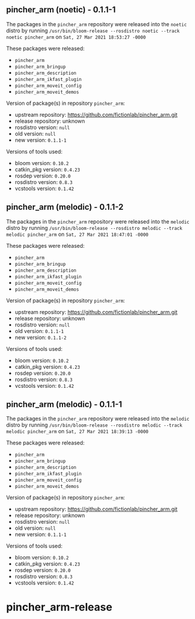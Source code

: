 ## pincher_arm (noetic) - 0.1.1-1

The packages in the `pincher_arm` repository were released into the `noetic` distro by running `/usr/bin/bloom-release --rosdistro noetic --track noetic pincher_arm` on `Sat, 27 Mar 2021 18:53:27 -0000`

These packages were released:
- `pincher_arm`
- `pincher_arm_bringup`
- `pincher_arm_description`
- `pincher_arm_ikfast_plugin`
- `pincher_arm_moveit_config`
- `pincher_arm_moveit_demos`

Version of package(s) in repository `pincher_arm`:

- upstream repository: https://github.com/fictionlab/pincher_arm.git
- release repository: unknown
- rosdistro version: `null`
- old version: `null`
- new version: `0.1.1-1`

Versions of tools used:

- bloom version: `0.10.2`
- catkin_pkg version: `0.4.23`
- rosdep version: `0.20.0`
- rosdistro version: `0.8.3`
- vcstools version: `0.1.42`


## pincher_arm (melodic) - 0.1.1-2

The packages in the `pincher_arm` repository were released into the `melodic` distro by running `/usr/bin/bloom-release --rosdistro melodic --track melodic pincher_arm` on `Sat, 27 Mar 2021 18:47:01 -0000`

These packages were released:
- `pincher_arm`
- `pincher_arm_bringup`
- `pincher_arm_description`
- `pincher_arm_ikfast_plugin`
- `pincher_arm_moveit_config`
- `pincher_arm_moveit_demos`

Version of package(s) in repository `pincher_arm`:

- upstream repository: https://github.com/fictionlab/pincher_arm.git
- release repository: unknown
- rosdistro version: `null`
- old version: `0.1.1-1`
- new version: `0.1.1-2`

Versions of tools used:

- bloom version: `0.10.2`
- catkin_pkg version: `0.4.23`
- rosdep version: `0.20.0`
- rosdistro version: `0.8.3`
- vcstools version: `0.1.42`


## pincher_arm (melodic) - 0.1.1-1

The packages in the `pincher_arm` repository were released into the `melodic` distro by running `/usr/bin/bloom-release --rosdistro melodic --track melodic pincher_arm` on `Sat, 27 Mar 2021 18:39:13 -0000`

These packages were released:
- `pincher_arm`
- `pincher_arm_bringup`
- `pincher_arm_description`
- `pincher_arm_ikfast_plugin`
- `pincher_arm_moveit_config`
- `pincher_arm_moveit_demos`

Version of package(s) in repository `pincher_arm`:

- upstream repository: https://github.com/fictionlab/pincher_arm.git
- release repository: unknown
- rosdistro version: `null`
- old version: `null`
- new version: `0.1.1-1`

Versions of tools used:

- bloom version: `0.10.2`
- catkin_pkg version: `0.4.23`
- rosdep version: `0.20.0`
- rosdistro version: `0.8.3`
- vcstools version: `0.1.42`


# pincher_arm-release